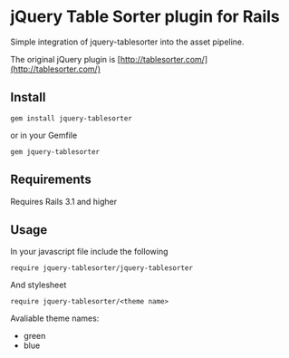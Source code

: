 jQuery Table Sorter plugin for Rails
===

Simple integration of jquery-tablesorter into the asset pipeline.

The original jQuery plugin is [http://tablesorter.com/](http://tablesorter.com/)

Install
---

`gem install jquery-tablesorter`

or in your Gemfile

`gem jquery-tablesorter`

Requirements
---

Requires Rails 3.1 and higher

Usage
---

In your javascript file include the following

`require jquery-tablesorter/jquery-tablesorter`

And stylesheet

`require jquery-tablesorter/<theme name>`

Avaliable theme names:

* green
* blue